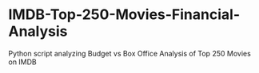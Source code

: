 # IMDB-Top-250-Movies-Financial-Analysis
Python  script analyzing Budget vs Box Office Analysis of Top 250 Movies on IMDB
